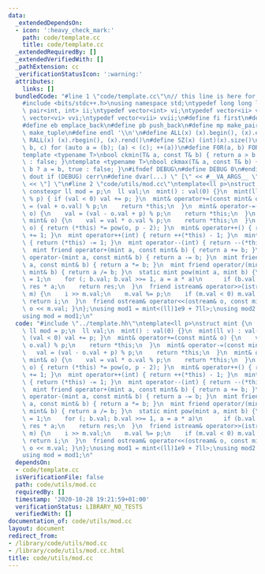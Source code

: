 ```yaml
---
data:
  _extendedDependsOn:
  - icon: ':heavy_check_mark:'
    path: code/template.cc
    title: code/template.cc
  _extendedRequiredBy: []
  _extendedVerifiedWith: []
  _pathExtension: cc
  _verificationStatusIcon: ':warning:'
  attributes:
    links: []
  bundledCode: "#line 1 \"code/template.cc\"\n// this line is here for a reason\n\
    #include <bits/stdc++.h>\nusing namespace std;\ntypedef long long ll;\ntypedef\
    \ pair<int, int> ii;\ntypedef vector<int> vi;\ntypedef vector<ii> vii;\ntypedef\
    \ vector<vi> vvi;\ntypedef vector<vii> vvii;\n#define fi first\n#define se second\n\
    #define eb emplace_back\n#define pb push_back\n#define mp make_pair\n#define mt\
    \ make_tuple\n#define endl '\\n'\n#define ALL(x) (x).begin(), (x).end()\n#define\
    \ RALL(x) (x).rbegin(), (x).rend()\n#define SZ(x) (int)(x).size()\n#define FOR(a,\
    \ b, c) for (auto a = (b); (a) < (c); ++(a))\n#define F0R(a, b) FOR (a, 0, (b))\n\
    template <typename T>\nbool ckmin(T& a, const T& b) { return a > b ? a = b, true\
    \ : false; }\ntemplate <typename T>\nbool ckmax(T& a, const T& b) { return a <\
    \ b ? a = b, true : false; }\n#ifndef DEBUG\n#define DEBUG 0\n#endif\n#define\
    \ dout if (DEBUG) cerr\n#define dvar(...) \" [\" << #__VA_ARGS__ \": \" << (__VA_ARGS__)\
    \ << \"] \"\n#line 2 \"code/utils/mod.cc\"\ntemplate<ll p>\nstruct mint {\n  static\
    \ constexpr ll mod = p;\n  ll val;\n  mint() : val(0) {}\n  mint(ll v) : val(v\
    \ % p) { if (val < 0) val += p; }\n  mint& operator+=(const mint& o) {\n    val\
    \ = (val + o.val) % p;\n    return *this;\n  }\n  mint& operator-=(const mint&\
    \ o) {\n    val = (val - o.val + p) % p;\n    return *this;\n  }\n  mint& operator*=(const\
    \ mint& o) {\n    val = val * o.val % p;\n    return *this;\n  }\n  mint& operator/=(mint\
    \ o) { return (*this) *= pow(o, p - 2); }\n  mint& operator++() { return (*this)\
    \ += 1; }\n  mint operator++(int) { return ++(*this) - 1; }\n  mint& operator--()\
    \ { return (*this) -= 1; }\n  mint operator--(int) { return --(*this) + 1; }\n\
    \  mint friend operator+(mint a, const mint& b) { return a += b; }\n  mint friend\
    \ operator-(mint a, const mint& b) { return a -= b; }\n  mint friend operator*(mint\
    \ a, const mint& b) { return a *= b; }\n  mint friend operator/(mint a, const\
    \ mint& b) { return a /= b; }\n  static mint pow(mint a, mint b) {\n    mint res\
    \ = 1;\n    for (; b.val; b.val >>= 1, a = a * a)\n      if (b.val & 1) res =\
    \ res * a;\n    return res;\n  }\n  friend istream& operator>>(istream& i, mint&\
    \ m) {\n    i >> m.val;\n    m.val %= p;\n    if (m.val < 0) m.val += p;\n   \
    \ return i;\n  }\n  friend ostream& operator<<(ostream& o, const mint& m) { return\
    \ o << m.val; }\n};\nusing mod1 = mint<(ll)1e9 + 7ll>;\nusing mod2 = mint<998244353ll>;\n\
    using mod = mod1;\n"
  code: "#include \"../template.hh\"\ntemplate<ll p>\nstruct mint {\n  static constexpr\
    \ ll mod = p;\n  ll val;\n  mint() : val(0) {}\n  mint(ll v) : val(v % p) { if\
    \ (val < 0) val += p; }\n  mint& operator+=(const mint& o) {\n    val = (val +\
    \ o.val) % p;\n    return *this;\n  }\n  mint& operator-=(const mint& o) {\n \
    \   val = (val - o.val + p) % p;\n    return *this;\n  }\n  mint& operator*=(const\
    \ mint& o) {\n    val = val * o.val % p;\n    return *this;\n  }\n  mint& operator/=(mint\
    \ o) { return (*this) *= pow(o, p - 2); }\n  mint& operator++() { return (*this)\
    \ += 1; }\n  mint operator++(int) { return ++(*this) - 1; }\n  mint& operator--()\
    \ { return (*this) -= 1; }\n  mint operator--(int) { return --(*this) + 1; }\n\
    \  mint friend operator+(mint a, const mint& b) { return a += b; }\n  mint friend\
    \ operator-(mint a, const mint& b) { return a -= b; }\n  mint friend operator*(mint\
    \ a, const mint& b) { return a *= b; }\n  mint friend operator/(mint a, const\
    \ mint& b) { return a /= b; }\n  static mint pow(mint a, mint b) {\n    mint res\
    \ = 1;\n    for (; b.val; b.val >>= 1, a = a * a)\n      if (b.val & 1) res =\
    \ res * a;\n    return res;\n  }\n  friend istream& operator>>(istream& i, mint&\
    \ m) {\n    i >> m.val;\n    m.val %= p;\n    if (m.val < 0) m.val += p;\n   \
    \ return i;\n  }\n  friend ostream& operator<<(ostream& o, const mint& m) { return\
    \ o << m.val; }\n};\nusing mod1 = mint<(ll)1e9 + 7ll>;\nusing mod2 = mint<998244353ll>;\n\
    using mod = mod1;\n"
  dependsOn:
  - code/template.cc
  isVerificationFile: false
  path: code/utils/mod.cc
  requiredBy: []
  timestamp: '2020-10-28 19:21:59+01:00'
  verificationStatus: LIBRARY_NO_TESTS
  verifiedWith: []
documentation_of: code/utils/mod.cc
layout: document
redirect_from:
- /library/code/utils/mod.cc
- /library/code/utils/mod.cc.html
title: code/utils/mod.cc
---
```

